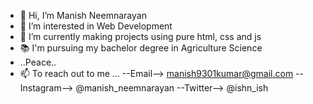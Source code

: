 - 👋 Hi, I’m Manish Neemnarayan
- 👀 I’m interested in Web Development
- 🌱 I’m currently making projects using pure html, css and js
- 📚 I'm pursuing my bachelor degree in Agriculture Science
- ..Peace..
- 📫 To reach out to me ...
        --Email--> manish9301kumar@gmail.com
        --Instagram--> @manish_neemnarayan
        --Twitter--> @ishn_ish
 

<!---
Sohamish0/Sohamish0 is a ✨ special ✨ repository because its `README.md` (this file) appears on your GitHub profile.
You can click the Preview link to take a look at your changes.
--->

